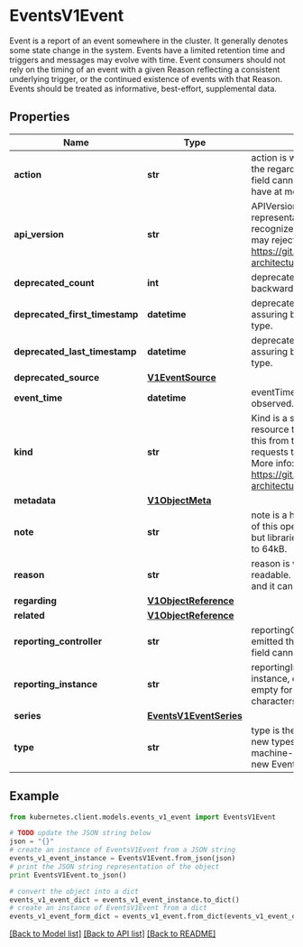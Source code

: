 # EventsV1Event

Event is a report of an event somewhere in the cluster. It generally denotes some state change in the system. Events have a limited retention time and triggers and messages may evolve with time.  Event consumers should not rely on the timing of an event with a given Reason reflecting a consistent underlying trigger, or the continued existence of events with that Reason.  Events should be treated as informative, best-effort, supplemental data.

## Properties

Name | Type | Description | Notes
------------ | ------------- | ------------- | -------------
**action** | **str** | action is what action was taken/failed regarding to the regarding object. It is machine-readable. This field cannot be empty for new Events and it can have at most 128 characters. | [optional] 
**api_version** | **str** | APIVersion defines the versioned schema of this representation of an object. Servers should convert recognized schemas to the latest internal value, and may reject unrecognized values. More info: https://git.k8s.io/community/contributors/devel/sig-architecture/api-conventions.md#resources | [optional] 
**deprecated_count** | **int** | deprecatedCount is the deprecated field assuring backward compatibility with core.v1 Event type. | [optional] 
**deprecated_first_timestamp** | **datetime** | deprecatedFirstTimestamp is the deprecated field assuring backward compatibility with core.v1 Event type. | [optional] 
**deprecated_last_timestamp** | **datetime** | deprecatedLastTimestamp is the deprecated field assuring backward compatibility with core.v1 Event type. | [optional] 
**deprecated_source** | [**V1EventSource**](V1EventSource.md) |  | [optional] 
**event_time** | **datetime** | eventTime is the time when this Event was first observed. It is required. | 
**kind** | **str** | Kind is a string value representing the REST resource this object represents. Servers may infer this from the endpoint the kubernetes.client submits requests to. Cannot be updated. In CamelCase. More info: https://git.k8s.io/community/contributors/devel/sig-architecture/api-conventions.md#types-kinds | [optional] 
**metadata** | [**V1ObjectMeta**](V1ObjectMeta.md) |  | [optional] 
**note** | **str** | note is a human-readable description of the status of this operation. Maximal length of the note is 1kB, but libraries should be prepared to handle values up to 64kB. | [optional] 
**reason** | **str** | reason is why the action was taken. It is human-readable. This field cannot be empty for new Events and it can have at most 128 characters. | [optional] 
**regarding** | [**V1ObjectReference**](V1ObjectReference.md) |  | [optional] 
**related** | [**V1ObjectReference**](V1ObjectReference.md) |  | [optional] 
**reporting_controller** | **str** | reportingController is the name of the controller that emitted this Event, e.g. &#x60;kubernetes.io/kubelet&#x60;. This field cannot be empty for new Events. | [optional] 
**reporting_instance** | **str** | reportingInstance is the ID of the controller instance, e.g. &#x60;kubelet-xyzf&#x60;. This field cannot be empty for new Events and it can have at most 128 characters. | [optional] 
**series** | [**EventsV1EventSeries**](EventsV1EventSeries.md) |  | [optional] 
**type** | **str** | type is the type of this event (Normal, Warning), new types could be added in the future. It is machine-readable. This field cannot be empty for new Events. | [optional] 

## Example

```python
from kubernetes.client.models.events_v1_event import EventsV1Event

# TODO update the JSON string below
json = "{}"
# create an instance of EventsV1Event from a JSON string
events_v1_event_instance = EventsV1Event.from_json(json)
# print the JSON string representation of the object
print EventsV1Event.to_json()

# convert the object into a dict
events_v1_event_dict = events_v1_event_instance.to_dict()
# create an instance of EventsV1Event from a dict
events_v1_event_form_dict = events_v1_event.from_dict(events_v1_event_dict)
```
[[Back to Model list]](../README.md#documentation-for-models) [[Back to API list]](../README.md#documentation-for-api-endpoints) [[Back to README]](../README.md)


